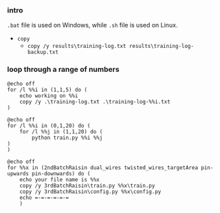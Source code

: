 ### intro
`.bat` file is used on Windows, while `.sh` file is used on Linux.
+ `copy`
  + `copy /y results\training-log.txt results\training-log-backup.txt`
### loop through a range of numbers
```
@echo off
for /l %%i in (1,1,5) do (
    echo working on %%i
    copy /y .\training-log.txt .\training-log-%%i.txt
)
```

```
@echo off
for /l %%i in (0,1,20) do (
    for /l %%j in (1,1,20) do (
        python train.py %%i %%j
)
)
```

```
@echo off
for %%x in (2ndBatchRaisin dual_wires twisted_wires_targetArea pin-upwards pin-downwards) do (
    echo your file name is %%x
    copy /y 3rdBatchRaisin\train.py %%x\train.py
    copy /y 3rdBatchRaisin\config.py %%x\config.py
    echo =-=-=-=-=-=
    )
```
